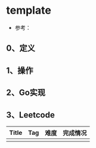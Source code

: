 # template

- 参考：

## 0、定义

## 1、操作

## 2、Go实现

## 3、Leetcode

| Title | Tag | 难度 | 完成情况 |
| :-------| :-----| :----| :------|
|       |     |    |      |